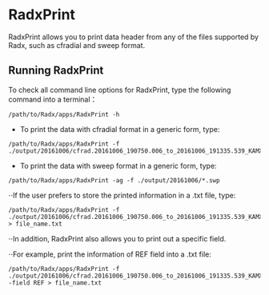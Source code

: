 # RadxPrint

RadxPrint allows you to print data header from any of the files supported by Radx, such as cfradial and sweep format.

## Running RadxPrint

To check all command line options for RadxPrint, type the following command into a terminal：

```terminal
/path/to/Radx/apps/RadxPrint -h
```

- To print the data with cfradial format in a generic form, type:

```terminal
/path/to/Radx/apps/RadxPrint -f ./output/20161006/cfrad.20161006_190750.006_to_20161006_191335.539_KAMX_Surveillance_SUR.nc
```

- To print the data with sweep format in a generic form, type:
```terminal
/path/to/Radx/apps/RadxPrint -ag -f ./output/20161006/*.swp 
```


⋅⋅If the user prefers to store the printed information in a .txt file, type:

```terminal
/path/to/Radx/apps/RadxPrint -f ./output/20161006/cfrad.20161006_190750.006_to_20161006_191335.539_KAMX_Surveillance_SUR.nc > file_name.txt
```

⋅⋅In addition, RadxPrint also allows you to print out a specific field.

⋅⋅For example, print the information of REF field into a .txt file:
```terminal
/path/to/Radx/apps/RadxPrint -f ./output/20161006/cfrad.20161006_190750.006_to_20161006_191335.539_KAMX_Surveillance_SUR.nc -field REF > file_name.txt
```


